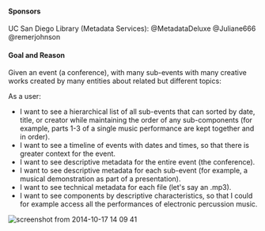 #### Sponsors
UC San Diego Library (Metadata Services): @MetadataDeluxe @Juliane666 @remerjohnson 

#### Goal and Reason
Given an event (a conference), with many sub-events with many creative works created by many entities about related but different topics: 

As a user:
* I want to see a hierarchical list of all sub-events that can sorted by date, title, or creator while maintaining the order of any sub-components (for example, parts 1-3 of a single music performance are kept together and in order).
* I want to see a timeline of events with dates and times, so that there is greater context for the event. 
* I want to see descriptive metadata for the entire event (the conference).
* I want to see descriptive metadata for each sub-event (for example, a musical demonstration as part of a presentation).
* I want to see technical metadata for each file (let's say an .mp3).
* I want to see components by descriptive characteristics, so that I could for example access all the performances of electronic percussion music. 


![screenshot from 2014-10-17 14 09 41](https://cloud.githubusercontent.com/assets/5183580/4686135/0d27e954-5642-11e4-9519-2236a6e967d7.png)
